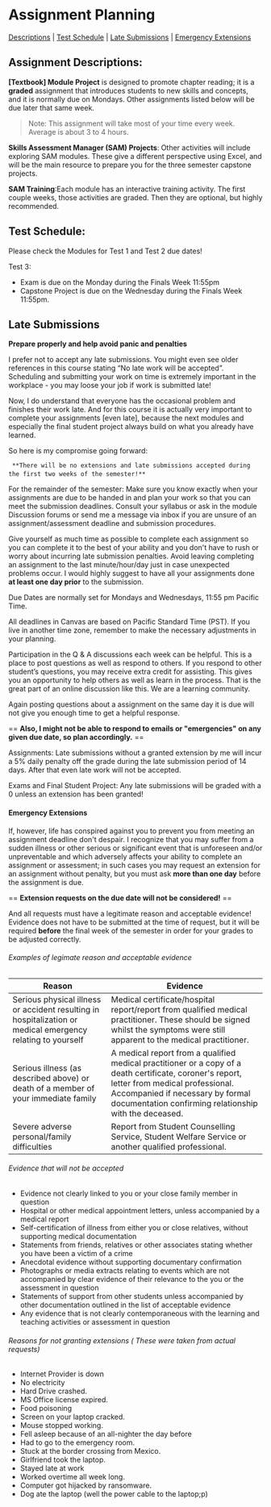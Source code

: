 # Assignment Planning
[Descriptions](#assignment-descriptions) | [Test Schedule](#test-schedule) | [Late Submissions](#late-submissions) | [Emergency Extensions](#emergency-extensions)


## Assignment Descriptions:

**[Textbook] Module Project** is designed to promote chapter reading; it is a **graded** assignment that introduces students to new skills and concepts, and it is normally due on Mondays. Other assignments listed below will be due later that same week. 

> Note: This assignment will take most of your time every week. Average is about 3 to 4 hours.

**Skills Assessment Manager (SAM) Projects**: Other activities will include exploring SAM modules. These give a different perspective using Excel, and will be the main resource to prepare you for the three semester capstone projects.

**SAM Training**:Each module has an interactive training activity. The first couple weeks, those activities are graded. Then they are optional, but highly recommended.

## Test Schedule:
Please check the Modules for Test 1 and Test 2 due dates!

Test 3:
*   Exam is due on the Monday during the Finals Week 11:55pm
*   Capstone Project is due on the Wednesday during the Finals Week 11:55pm. 

## Late Submissions
**Prepare properly and help avoid panic and penalties**

I prefer not to accept any late submissions. You might even see older references in this course stating “No late work will be accepted”. Scheduling and submitting your work on time is extremely important in the workplace - you may loose your job if work is submitted late!

Now, I do understand that everyone has the occasional problem and finishes their work late. And for this course it is actually very important to complete your assignments [even late], because the next modules and especially the final student project always build on what you already have learned.

So here is my compromise going forward:

``` **There will be no extensions and late submissions accepted during the first two weeks of the semester!**```  

For the remainder of the semester: Make sure you know exactly when your assignments are due to be handed in and plan your work so that you can meet the submission deadlines. Consult your syllabus or ask in the module Discussion forums or send me a message via inbox if you are unsure of an assignment/assessment deadline and submission procedures.

Give yourself as much time as possible to complete each assignment so you can complete it to the best of your ability and you don't have to rush or worry about incurring late submission penalties. Avoid leaving completing an assignment to the last minute/hour/day just in case unexpected problems occur. I would highly suggest to have all your assignments done **at least one day prior** to the submission.

Due Dates are normally set for Mondays and Wednesdays, 11:55 pm Pacific Time.

All deadlines in Canvas are based on Pacific Standard Time (PST). If you live in another time zone, remember to make the necessary adjustments in your planning.

Participation in the Q & A discussions each week can be helpful. This is a place to post questions as well as respond to others. If you respond to other student’s questions, you may receive extra credit for assisting. This gives you an opportunity to help others as well as learn in the process. That is the great part of an online discussion like this. We are a learning community.

Again posting questions about a assignment on the same day it is due will not give you enough time to get a helpful response.

== **Also, I might not be able to respond to emails or "emergencies" on any given due date, so plan accordingly.** ==

Assignments: Late submissions without a granted extension by me will incur a 5% daily penalty off the grade during the late submission period of 14 days. After that even late work will not be accepted. 

Exams and Final Student Project: Any late submissions will be graded with a 0 unless an extension has been granted! 

#### Emergency Extensions 
If, however, life has conspired against you to prevent you from meeting an assignment deadline don't despair. I recognize that you may suffer from a sudden illness or other serious or significant event that is unforeseen and/or unpreventable and which adversely affects your ability to complete an assignment or assessment; in such cases you may request an extension for an assignment without penalty, but you must ask **more than one day** before the assignment is due. 

== **Extension requests on the due date will not be considered!** ==

And all requests must have a legitimate reason and acceptable evidence! Evidence does not have to be submitted at the time of request, but it will be required **before** the final week of the semester in order for your grades to be adjusted correctly.   

###### Examples of legimate reason and acceptable evidence
|Reason| Evidence |
|--------|--------|
| Serious physical illness or accident resulting in hospitalization or medical emergency relating to yourself | Medical certificate/hospital report/report from qualified medical practitioner. These should be signed whilst the symptoms were still apparent to the medical practitioner.
| Serious illness (as described above) or death of a member of your immediate family | A medical report from a qualified medical practitioner or a copy of a death certificate, coroner's report, letter from medical professional. Accompanied if necessary by formal documentation confirming relationship with the deceased.|
| Severe adverse personal/family difficulties | Report from Student Counselling Service, Student Welfare Service or another qualified professional.|


###### Evidence that will not be accepted
*   Evidence not clearly linked to you or your close family member in question
*   Hospital or other medical appointment letters, unless accompanied by a medical report
*   Self-certification of illness from either you or close relatives, without supporting medical documentation
*   Statements from friends, relatives or other associates stating whether you have been a victim of a crime
*   Anecdotal evidence without supporting documentary confirmation
*   Photographs or media extracts relating to events which are not accompanied by clear evidence of their relevance to the you or the assessment in question
*   Statements of support from other students unless accompanied by other documentation outlined in the list of acceptable evidence
*   Any evidence that is not clearly contemporaneous with the learning and teaching activities or assessment in question

###### Reasons for not granting extensions ( These were taken from actual requests)
*   Internet Provider is down
*   No electricity
*   Hard Drive crashed.
*   MS Office license expired.
*   Food poisoning
*   Screen on your laptop cracked.
*   Mouse stopped working.
*   Fell asleep because of an all-nighter the day before
*   Had to go to the emergency room.
*   Stuck at the border crossing from Mexico.
*   Girlfriend took the laptop.
*   Stayed late at work
*   Worked overtime all week long.
*   Computer got hijacked by ransomware.
*   Dog ate the laptop (well the power cable to the laptop;p)
